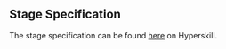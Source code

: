 ## Stage Specification

The stage specification can be found [here](https://hyperskill.org/projects/132/stages/708/implement) on Hyperskill.